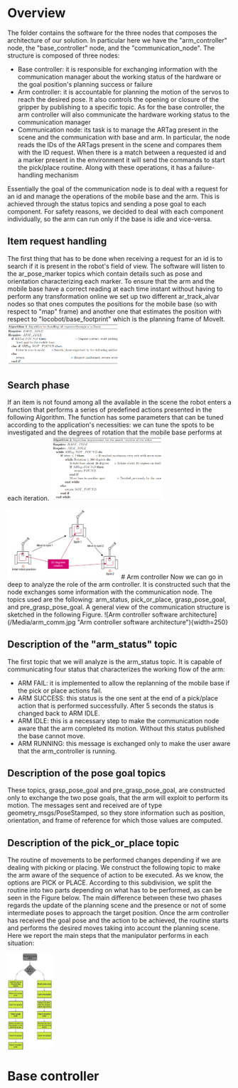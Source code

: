 # Overview
The folder contains the software for the three nodes that composes the architecture of our solution. In particular here we have the "arm_controller" node, the "base_controller" node, and the "communication_node". 
The structure is composed of three nodes:

- Base controller: it is responsible for exchanging information with the communication manager about the working status of the hardware or the goal position's planning success or failure
- Arm controller: it is accountable for planning the motion of the servos to reach the desired pose. It also controls the opening or closure of the gripper by publishing to a specific topic. As for the base controller, the arm controller will also communicate the hardware working status to the communication manager
- Communication node: its task is to manage the ARTag present in the scene and the communication with base and arm. In particular, the node reads the IDs of the ARTags present in the scene and compares them with the ID request. When there is a match between a requested id and a marker present in the environment it will send the commands to start the pick/place routine. Along with these operations, it has a failure-handling mechanism

Essentially the goal of the communication node is to deal with a request for an id and manage the operations of the mobile base and the arm. This is achieved through the status topics and sending a pose goal to each component. For safety reasons, we decided to deal with each component individually, so the arm can run only if the base is idle and vice-versa.

## Item request handling
The first thing that has to be done when receiving a request for an id is to search if it is present in the robot's field of view. The software will listen to the ar_pose_marker topics which contain details such as pose and orientation characterizing each marker. To ensure that the arm and the mobile base have a correct reading at each time instant without having to perform any transformation online we set up two different ar_track_alvar nodes so that ones computes the positions for the mobile base (so with respect to "map" frame) and another one that estimates the position with respect to "locobot/base_footprint" which is the planning frame of MoveIt.
<img src="/Media/idreq_alg.png" alt="How item requests are handled" style="height: 50%; width: 50%;"/>

## Search phase 
If an item is not found among all the available in the scene the robot enters a function that performs a series of predefined actions presented in the following Algorithm. The function has some parameters that can be tuned according to the application's necessities: we can tune the spots to be investigated and the degrees of rotation that the mobile base performs at each iteration.
<img src="/Media/search_algor.png" alt="Sample of the search algorithm" style="height: 50%; width: 50%;"/>

<img src="/Media/search_phase.png" alt="Representation in the space of the mobile manipulator" style="height: 50%; width: 50%;"/>
# Arm controller
Now we can go in deep to analyze the role of the arm controller. It is constructed such that the node exchanges some information with the communication node. The topics used are the following: arm_status, pick_or_place, grasp_pose_goal, and pre_grasp_pose_goal. A general view of the communication structure is sketched in the following Figure.
![Arm controller software architecture](/Media/arm_comm.jpg "Arm controller software architecture"){width=250}

## Description of the "arm_status" topic
The first topic that we will analyze is the arm_status topic. It is capable of communicating four status that characterizes the working flow of the arm:
- ARM FAIL: it is implemented to allow the replanning of the mobile base if the pick or place actions fail.
- ARM SUCCESS: this status is the one sent at the end of a pick/place action that is performed successfully. After 5 seconds the status is changed back to ARM IDLE.
- ARM IDLE: this is a necessary step to make the communication node aware that the arm completed its motion. Without this status published the base cannot move.
- ARM RUNNING: this message is exchanged only to make the user aware that the arm_controller is running.

## Description of the pose goal topics
These topics, grasp_pose_goal and pre_grasp_pose_goal, are constructed only to exchange the two pose goals, that the arm will exploit to perform its motion. The messages sent and received are of type geometry_msgs/PoseStamped, so they store information such as position, orientation, and frame of reference for which those values are computed.

## Description of the pick_or_place topic
The routine of movements to be performed changes depending if we are dealing with picking or placing. We construct the following topic to make the arm aware of the sequence of action to be executed. As we know, the options are PICK or PLACE. According to this subdivision, we split the routine into two parts depending on what has to be performed, as can be seen in the Figure below. The main difference between these two phases regards the update of the planning scene and the presence or not of some intermediate poses to approach the target position. Once the arm controller has received the goal pose and the action to be achieved, the routine starts and performs the desired moves taking into account the planning scene. Here we report the main steps that the manipulator performs in each situation:

<img src="/Media/Flowchart_pick_place.jpg" alt="Flowchart for understanding in which order the actions are performed" style="height: 20%; width: 20%;"/>

# Base controller
